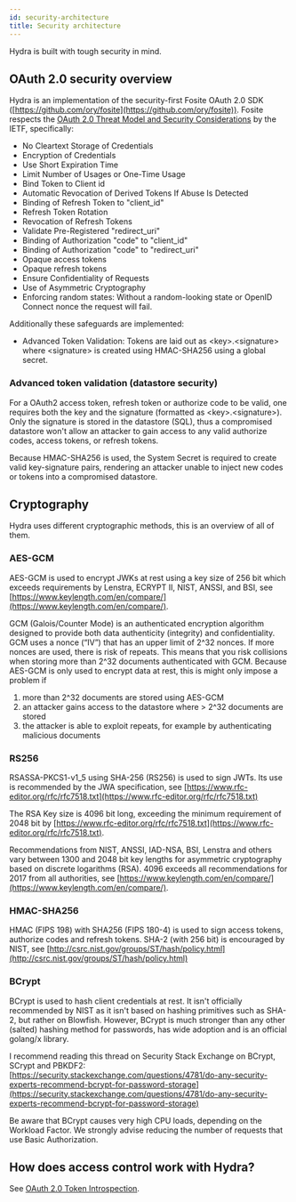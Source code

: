 ```yaml
---
id: security-architecture
title: Security architecture
---
```


Hydra is built with tough security in mind.

## OAuth 2.0 security overview

Hydra is an implementation of the security-first Fosite OAuth 2.0 SDK
([https://github.com/ory/fosite](https://github.com/ory/fosite)). Fosite respects the
[OAuth 2.0 Threat Model and Security Considerations](https://tools.ietf.org/html/rfc6819#section-5.1.5.3) by the IETF,
specifically:

- No Cleartext Storage of Credentials
- Encryption of Credentials
- Use Short Expiration Time
- Limit Number of Usages or One-Time Usage
- Bind Token to Client id
- Automatic Revocation of Derived Tokens If Abuse Is Detected
- Binding of Refresh Token to "client_id"
- Refresh Token Rotation
- Revocation of Refresh Tokens
- Validate Pre-Registered "redirect_uri"
- Binding of Authorization "code" to "client_id"
- Binding of Authorization "code" to "redirect_uri"
- Opaque access tokens
- Opaque refresh tokens
- Ensure Confidentiality of Requests
- Use of Asymmetric Cryptography
- Enforcing random states: Without a random-looking state or OpenID Connect nonce the request will fail.

Additionally these safeguards are implemented:

- Advanced Token Validation: Tokens are laid out as &lt;key&gt;.&lt;signature&gt; where &lt;signature&gt; is created using
  HMAC-SHA256 using a global secret.

### Advanced token validation (datastore security)

For a OAuth2 access token, refresh token or authorize code to be valid, one requires both the key and the signature (formatted as
&lt;key&gt;.&lt;signature&gt;). Only the signature is stored in the datastore (SQL), thus a compromised datastore won't allow an
attacker to gain access to any valid authorize codes, access tokens, or refresh tokens.

Because HMAC-SHA256 is used, the System Secret is required to create valid key-signature pairs, rendering an attacker unable to
inject new codes or tokens into a compromised datastore.

## Cryptography

Hydra uses different cryptographic methods, this is an overview of all of them.

### AES-GCM

AES-GCM is used to encrypt JWKs at rest using a key size of 256 bit which exceeds requirements by Lenstra, ECRYPT II, NIST, ANSSI,
and BSI, see [https://www.keylength.com/en/compare/](https://www.keylength.com/en/compare/).

GCM (Galois/Counter Mode) is an authenticated encryption algorithm designed to provide both data authenticity (integrity) and
confidentiality. GCM uses a nonce (“IV”) that has an upper limit of 2^32 nonces. If more nonces are used, there is risk of
repeats. This means that you risk collisions when storing more than 2^32 documents authenticated with GCM. Because AES-GCM is only
used to encrypt data at rest, this is might only impose a problem if

1. more than 2^32 documents are stored using AES-GCM
2. an attacker gains access to the datastore where &gt; 2^32 documents are stored
3. the attacker is able to exploit repeats, for example by authenticating malicious documents

### RS256

RSASSA-PKCS1-v1_5 using SHA-256 (RS256) is used to sign JWTs. Its use is recommended by the JWA specification, see
[https://www.rfc-editor.org/rfc/rfc7518.txt](https://www.rfc-editor.org/rfc/rfc7518.txt)

The RSA Key size is 4096 bit long, exceeding the minimum requirement of 2048 bit by
[https://www.rfc-editor.org/rfc/rfc7518.txt](https://www.rfc-editor.org/rfc/rfc7518.txt).

Recommendations from NIST, ANSSI, IAD-NSA, BSI, Lenstra and others vary between 1300 and 2048 bit key lengths for asymmetric
cryptography based on discrete logarithms (RSA). 4096 exceeds all recommendations for 2017 from all authorities, see
[https://www.keylength.com/en/compare/](https://www.keylength.com/en/compare/).

### HMAC-SHA256

HMAC (FIPS 198) with SHA256 (FIPS 180-4) is used to sign access tokens, authorize codes and refresh tokens. SHA-2 (with 256 bit)
is encouraged by NIST, see [http://csrc.nist.gov/groups/ST/hash/policy.html](http://csrc.nist.gov/groups/ST/hash/policy.html)

### BCrypt

BCrypt is used to hash client credentials at rest. It isn't officially recommended by NIST as it isn't based on hashing primitives
such as SHA-2, but rather on Blowfish. However, BCrypt is much stronger than any other (salted) hashing method for passwords, has
wide adoption and is an official golang/x library.

I recommend reading this thread on Security Stack Exchange on BCrypt, SCrypt and PBKDF2:
[https://security.stackexchange.com/questions/4781/do-any-security-experts-recommend-bcrypt-for-password-storage](https://security.stackexchange.com/questions/4781/do-any-security-experts-recommend-bcrypt-for-password-storage)

Be aware that BCrypt causes very high CPU loads, depending on the Workload Factor. We strongly advise reducing the number of
requests that use Basic Authorization.

## How does access control work with Hydra?

See [OAuth 2.0 Token Introspection](guides/oauth2-token-introspection).
